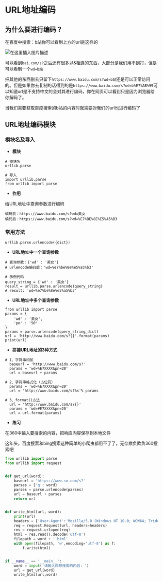 # URL地址编码

## 为什么要进行编码？
在百度中搜索：b站你可以看到上方的url是这样的 

![在这里插入图片描述](https://img-blog.csdnimg.cn/20200304191442336.png)

可以看到`bai.com/s?`之后还有很多以&相连的东西，大部分是我们用不到打，但是可以看到一个`wd=b站`

把其他的东西删去只留下`https://www.baidu.com/s?wd=b站`还是可以正常访问的。但是如果你去复制的话得到的是`https://www.baidu.com/s?wd=b%E7%AB%99`可以知道url是不支持中文的会对其进行编码，你在网页可以看到只是因为浏览器给你解码了。

当我们需要获取百度搜索的b站的内容时就需要对我们的url也进行编码了

##  URL地址编码模块

 ### 模块名及导入
- **模块**

```
# 模块名
urllib.parse

# 导入
import urllib.parse
from urllib import parse
```

- **作用**

给URL地址中查询参数进行编码

```
编码前：https://www.baidu.com/s?wd=美女
编码后：https://www.baidu.com/s?wd=%E7%BE%8E%E5%A5%B3
```

### 常用方法
`urllib.parse.urlencode({dict})`

- **URL地址中一个查询参数**

```
# 查询参数：{'wd' : '美女'}
# urlencode编码后：'wd=%e7%be%8e%e5%a5%b3'

# 示例代码
query_string = {'wd' : '美女'}
result = urllib.parse.urlencode(query_string)
# result: 'wd=%e7%be%8e%e5%a5%b3'
```

- **URL地址中多个查询参数**

```
from urllib import parse
params = {
	'wd' : '美女',
	'pn' : '50'
}
params = parse.urlencode(query_string_dict)
url = 'http://www.baidu.com/s?{}'.format(params)
print(url)
```

- **拼接URL地址的3种方式**

```
# 1、字符串相加
  baseurl = 'http://www.baidu.com/s?'
  params = 'wd=%E7XXXX&pn=20'
  url = baseurl + params

# 2、字符串格式化（占位符）
  params = 'wd=%E7XXXX&pn=20'
  url = 'http://www.baidu.com/s?%s'% params

# 3、format()方法
  url = 'http://www.baidu.com/s?{}'
  params = 'wd=#E7XXXX&pn=20'
  url = url.format(params)
```

- **练习**

在360中输入要搜索的内容，把响应内容保存到本地文件

这年头，百度搜索和bing搜索这种简单的小爬虫都用不了了，无奈欺负欺负360搜索吧

```python
from urllib import parse
from urllib import request


def get_url(word):
    baseurl = 'https://www.so.com/s?'
    parses = {'q': word}
    parses = parse.urlencode(parses)
    url = baseurl + parses
    return url


def write_html(url, word):
    print(url)
    headers = {'User-Agent':'Mozilla/5.0 (Windows NT 10.0; WOW64; Trident/7.0; rv:11.0) like Gecko'}
    req = request.Request(url, headers=headers)
    res = request.urlopen(req)
    html = res.read().decode('utf-8')
    filepath = word + '.html'
    with open(filepath, 'w',encoding='utf-8') as f:
        f.write(html)


if __name__ == '__main__':
    word = input('请输入你想搜索的内容: ')
    url = get_url(word)
    write_html(url,word)
```
